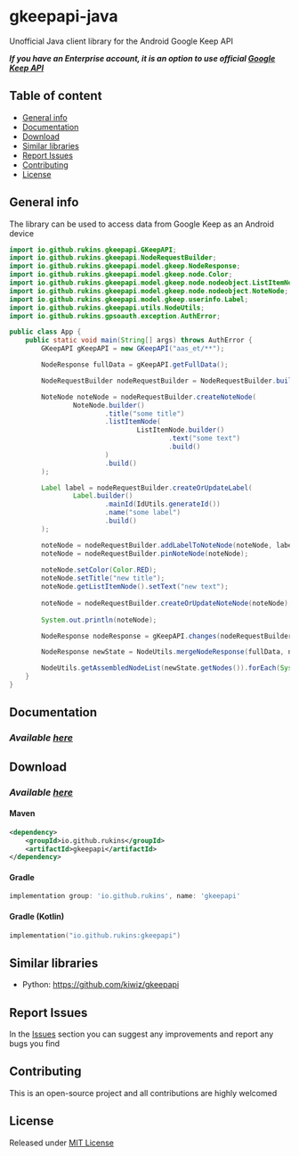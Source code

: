 # gkeepapi-java
Unofficial Java client library for the Android Google Keep API

***If you have an Enterprise account, it is an option to use official [Google Keep API](https://developers.google.com/keep)***

## Table of content
- [General info](#general-info)
- [Documentation](#documentation)
- [Download](#download)
- [Similar libraries](#similar-libraries)
- [Report Issues](#report-issues)
- [Contributing](#contributing)
- [License](#license)

## General info
The library can be used to access data from Google Keep as an Android device

```java
import io.github.rukins.gkeepapi.GKeepAPI;
import io.github.rukins.gkeepapi.NodeRequestBuilder;
import io.github.rukins.gkeepapi.model.gkeep.NodeResponse;
import io.github.rukins.gkeepapi.model.gkeep.node.Color;
import io.github.rukins.gkeepapi.model.gkeep.node.nodeobject.ListItemNode;
import io.github.rukins.gkeepapi.model.gkeep.node.nodeobject.NoteNode;
import io.github.rukins.gkeepapi.model.gkeep.userinfo.Label;
import io.github.rukins.gkeepapi.utils.NodeUtils;
import io.github.rukins.gpsoauth.exception.AuthError;

public class App {
    public static void main(String[] args) throws AuthError {
        GKeepAPI gKeepAPI = new GKeepAPI("aas_et/**");

        NodeResponse fullData = gKeepAPI.getFullData();

        NodeRequestBuilder nodeRequestBuilder = NodeRequestBuilder.builder();

        NoteNode noteNode = nodeRequestBuilder.createNoteNode(
                NoteNode.builder()
                        .title("some title")
                        .listItemNode(
                                ListItemNode.builder()
                                        .text("some text")
                                        .build()
                        )
                        .build()
        );

        Label label = nodeRequestBuilder.createOrUpdateLabel(
                Label.builder()
                        .mainId(IdUtils.generateId())
                        .name("some label")
                        .build()
        );

        noteNode = nodeRequestBuilder.addLabelToNoteNode(noteNode, label);
        noteNode = nodeRequestBuilder.pinNoteNode(noteNode);
        
        noteNode.setColor(Color.RED);
        noteNode.setTitle("new title");
        noteNode.getListItemNode().setText("new text");
        
        noteNode = nodeRequestBuilder.createOrUpdateNoteNode(noteNode);
        
        System.out.println(noteNode);

        NodeResponse nodeResponse = gKeepAPI.changes(nodeRequestBuilder.build());

        NodeResponse newState = NodeUtils.mergeNodeResponse(fullData, nodeResponse);

        NodeUtils.getAssembledNodeList(newState.getNodes()).forEach(System.out::println);
    }
}
```

## Documentation
### *Available [here](DOCS.md)*

## Download
### *Available [here](https://mvnrepository.com/artifact/io.github.rukins/gkeepapi)*
#### Maven
```xml
<dependency>
    <groupId>io.github.rukins</groupId>
    <artifactId>gkeepapi</artifactId>
</dependency>
```
#### Gradle
```groovy
implementation group: 'io.github.rukins', name: 'gkeepapi'
```
#### Gradle (Kotlin)
```kotlin
implementation("io.github.rukins:gkeepapi")
```

## Similar libraries
- Python: https://github.com/kiwiz/gkeepapi

## Report Issues
In the [Issues](https://github.com/rukins/gkeepapi-java/issues) section you can suggest any improvements and report any bugs you find

## Contributing
This is an open-source project and all contributions are highly welcomed

## License
Released under [MIT License](LICENSE)